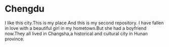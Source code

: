 # Chengdu
I like this city.This is my place And this is my second repository.
I have fallen in love with a beautiful girl in my hometown.But she had a boyfriend now.They all lived in Changsha,a historical and cultural city in Hunan province.
